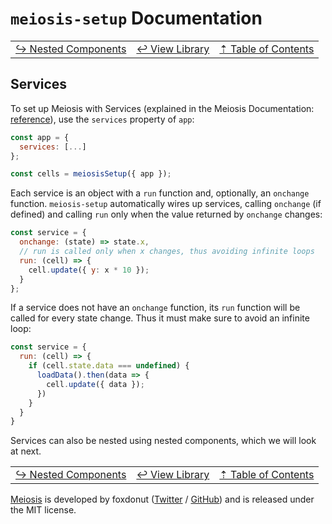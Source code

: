 # `meiosis-setup` Documentation

| | | |
| ---- | ---- | ---- |
| [&rarrhk; Nested Components](setup-nested-components.html) | [&larrhk; View Library](setup-view-library.html) | [&#8673; Table of Contents](setup-toc.html) |

## Services

To set up Meiosis with Services (explained in the Meiosis Documentation:
[reference](http://meiosis.js.org/docs/08-services.html)), use the `services` property of `app`:

```js
const app = {
  services: [...]
};

const cells = meiosisSetup({ app });
```

Each service is an object with a `run` function and, optionally, an `onchange` function.
`meiosis-setup` automatically wires up services, calling `onchange` (if defined) and calling `run`
only when the value returned by `onchange` changes:

```js
const service = {
  onchange: (state) => state.x,
  // run is called only when x changes, thus avoiding infinite loops
  run: (cell) => {
    cell.update({ y: x * 10 });
  }
};
```

If a service does not have an `onchange` function, its `run` function will be called for every state
change. Thus it must make sure to avoid an infinite loop:

```js
const service = {
  run: (cell) => {
    if (cell.state.data === undefined) {
      loadData().then(data => {
        cell.update({ data });
      })
    }
  }
}
```

Services can also be nested using nested components, which we will look at next.

| | | |
| ---- | ---- | ---- |
| [&rarrhk; Nested Components](setup-nested-components.html) | [&larrhk; View Library](setup-view-library.html) | [&#8673; Table of Contents](setup-toc.html) |

[Meiosis](https://meiosis.js.org) is developed by foxdonut ([Twitter](http://twitter.com/foxdonut00) /
[GitHub](https://github.com/foxdonut)) and is released under the MIT license.
